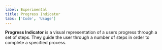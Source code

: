 ```yaml
---
label: Experimental
title: Progress Indicator
tabs: ['Code', 'Usage']
---
```


<page-intro>**Progress Indicator** is a visual representation of a users progress through a set of steps. They guide the user through a number of steps in order to complete a specified process.</page-intro>

<component
    name="Experimental Progress Indicator"
    component="progress-indicator"
    variation="progress-indicator"
    experimental="true"
    >
</component>
<component-docs component="progress-indicator"></component-docs>
